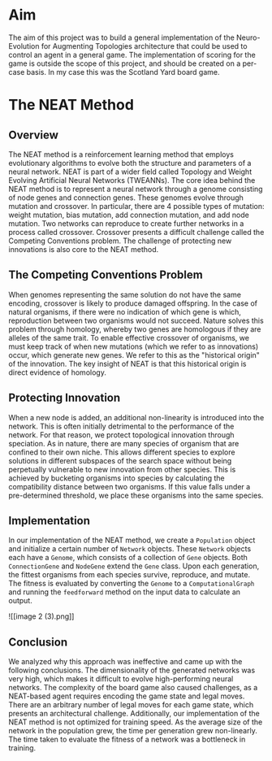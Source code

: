 # Aim
The aim of this project was to build a general implementation of the Neuro-Evolution for Augmenting Topologies architecture that could be used to control an agent in a general game. The implementation of scoring for the game is outside the scope of this project, and should be created on a per-case basis. In my case this was the Scotland Yard board game.
# The NEAT Method

## Overview
The NEAT method is a reinforcement learning method that employs evolutionary algorithms to evolve both the structure and parameters of a neural network. NEAT is part of a wider field called Topology and Weight Evolving Artificial Neural Networks (TWEANNs). The core idea behind the NEAT method is to represent a neural network through a genome consisting of node genes and connection genes. These genomes evolve through mutation and crossover. In particular, there are 4 possible types of mutation: weight mutation, bias mutation, add connection mutation, and add node mutation. Two networks can reproduce to create further networks in a process called crossover. Crossover presents a difficult challenge called the Competing Conventions problem. The challenge of protecting new innovations is also core to the NEAT method.

## The Competing Conventions Problem
When genomes representing the same solution do not have the same encoding, crossover is likely to produce damaged offspring. In the case of natural organisms, if there were no indication of which gene is which, reproduction between two organisms would not succeed. Nature solves this problem through homology, whereby two genes are homologous if they are alleles of the same trait. To enable effective crossover of organisms, we must keep track of when new mutations (which we refer to as innovations) occur, which generate new genes. We refer to this as the "historical origin" of the innovation. The key insight of NEAT is that this historical origin is direct evidence of homology.

## Protecting Innovation
When a new node is added, an additional non-linearity is introduced into the network. This is often initially detrimental to the performance of the network. For that reason, we protect topological innovation through speciation. As in nature, there are many species of organism that are confined to their own niche. This allows different species to explore solutions in different subspaces of the search space without being perpetually vulnerable to new innovation from other species. This is achieved by bucketing organisms into species by calculating the compatibility distance between two organisms. If this value falls under a pre-determined threshold, we place these organisms into the same species.

## Implementation
In our implementation of the NEAT method, we create a ``Population`` object and initialize a certain number of ``Network`` objects. These ``Network`` objects each have a ``Genome``, which consists of a collection of ``Gene`` objects. Both ``ConnectionGene`` and ``NodeGene`` extend the ``Gene`` class. Upon each generation, the fittest organisms from each species survive, reproduce, and mutate. The fitness is evaluated by converting the ``Genome`` to a ``ComputationalGraph`` and running the ``feedforward`` method on the input data to calculate an output.

![[image 2 (3).png]]

## Conclusion
We analyzed why this approach was ineffective and came up with the following conclusions. The dimensionality of the generated networks was very high, which makes it difficult to evolve high-performing neural networks. The complexity of the board game also caused challenges, as a NEAT-based agent requires encoding the game state and legal moves. There are an arbitrary number of legal moves for each game state, which presents an architectural challenge. Additionally, our implementation of the NEAT method is not optimized for training speed. As the average size of the network in the population grew, the time per generation grew non-linearly. The time taken to evaluate the fitness of a network was a bottleneck in training.
